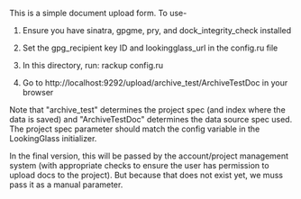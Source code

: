 This is a simple document upload form. To use-

1. Ensure you have sinatra, gpgme, pry, and dock_integrity_check installed

2. Set the gpg_recipient key ID and lookingglass_url in the config.ru file

3. In this directory, run: rackup config.ru

4. Go to http://localhost:9292/upload/archive_test/ArchiveTestDoc in your
browser

Note that "archive_test" determines the project spec (and index where the data
is saved) and "ArchiveTestDoc" determines the data source spec used. The
project spec parameter should match the config variable in the LookingGlass
initializer.

In the final version, this will be passed by the account/project management
system (with appropriate checks to ensure the user has permission to upload
docs to the project). But because that does not exist yet, we muss pass it as
a manual parameter.

